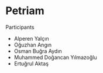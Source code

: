 # Petriam

Participants
- Alperen Yalçın
- Oğuzhan Angın
- Osman Buğra Aydın
- Muhammed Doğancan Yılmazoğlu
- Ertuğrul Aktaş
